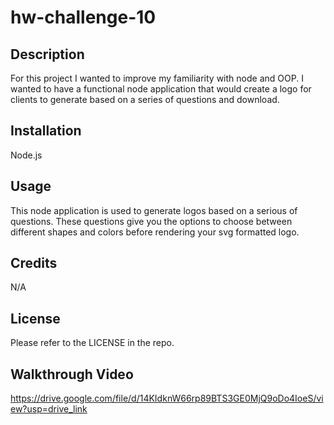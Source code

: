 # hw-challenge-10

## Description

For this project I wanted to improve my familiarity with node and OOP. I wanted to have a functional node application that would create a logo for clients to generate based on a series of questions and download.

## Installation

Node.js

## Usage

This node application is used to generate logos based on a serious of questions. These questions give you the options to choose between different shapes and colors before rendering your svg formatted logo.

## Credits

N/A

## License

Please refer to the LICENSE in the repo.

## Walkthrough Video

https://drive.google.com/file/d/14KIdknW66rp89BTS3GE0MjQ9oDo4IoeS/view?usp=drive_link
